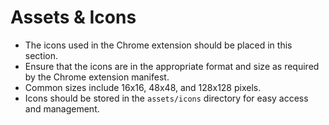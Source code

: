 # Assets & Icons

- The icons used in the Chrome extension should be placed in this section.
- Ensure that the icons are in the appropriate format and size as required by
  the Chrome extension manifest.
- Common sizes include 16x16, 48x48, and 128x128 pixels.
- Icons should be stored in the `assets/icons` directory for easy access and
  management.
